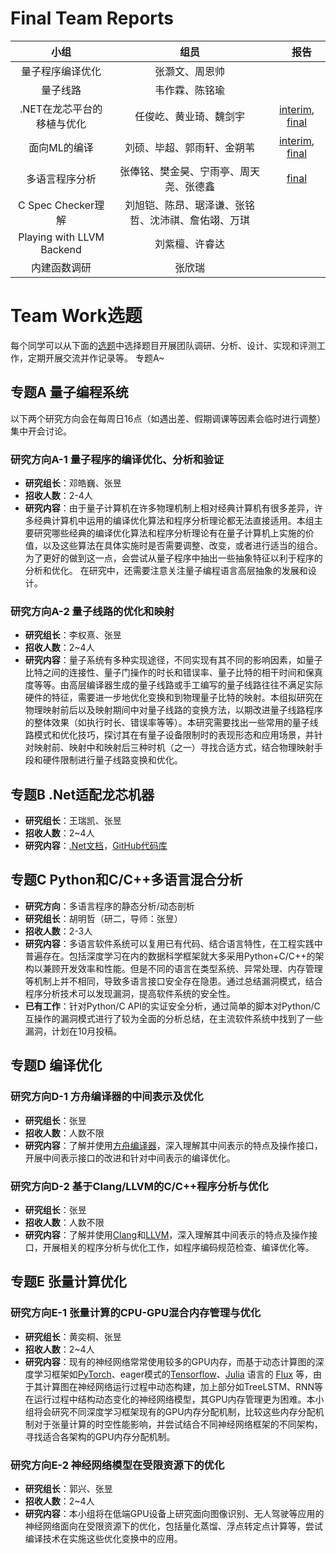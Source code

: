 # Final Team Reports

|小组　| 组员  |　报告　|
|:----:|:-----:|:-------:|
|量子程序编译优化|张灏文、周恩帅 |　|
|量子线路|韦作霖、陈铭瑜 | |
|.NET在龙芯平台的移植与优化|任俊屹、黄业琦、魏剑宇 |[interim](proj/dotnot1.pdf), [final](proj/dotnet2.pdf)|
|面向ML的编译|刘硕、毕超、郭雨轩、金朔苇  |[interim](proj/c4ml1.pdf), [final](proj/c4ml2.pdf)|
|多语言程序分析| 张俸铭、樊金昊、宁雨亭、周天尧、张德鑫|[final](proj/pa.pdf) |
|C Spec Checker理解|刘旭铠、陈昂、琚泽谦、张铭哲、沈沛祺、詹佑翊、万琪||
|Playing with LLVM Backend|刘紫檀、许睿达||
|内建函数调研|张欣瑞||



# Team Work选题

每个同学可以从下面的[选题](#选题)中选择题目开展团队调研、分析、设计、实现和评测工作，定期开展交流并作记录等。
专题A~

## 专题A 量子编程系统
以下两个研究方向会在每周日16点（如遇出差、假期调课等因素会临时进行调整）集中开会讨论。

### 研究方向A-1 量子程序的编译优化、分析和验证
- **研究组长**：邓皓巍、张昱
- **招收人数**：2-4人
- **研究内容**：由于量子计算机在许多物理机制上相对经典计算机有很多差异，许多经典计算机中运用的编译优化算法和程序分析理论都无法直接适用。本组主要研究哪些经典的编译优化算法和程序分析理论有在量子计算机上实施的价值，以及这些算法在具体实施时是否需要调整、改变，或者进行适当的组合。为了更好的做到这一点，会尝试从量子程序中抽出一些抽象特征以利于程序的分析和优化。
  在研究中，还需要注意关注量子编程语言高层抽象的发展和设计。

### 研究方向A-2 量子线路的优化和映射
- **研究组长**：李权熹、张昱
- **招收人数**：2~4人
- **研究内容**：量子系统有多种实现途径，不同实现有其不同的影响因素，如量子比特之间的连接性、量子门操作的时长和错误率、量子比特的相干时间和保真度等等。由高层编译器生成的量子线路或手工编写的量子线路往往不满足实际硬件的特征，需要进一步地优化变换和到物理量子比特的映射。本组拟研究在物理映射前后以及映射期间中对量子线路的变换方法，以期改进量子线路程序的整体效果（如执行时长、错误率等等）。本研究需要找出一些常用的量子线路模式和优化技巧，探讨其在有量子设备限制时的表现形态和应用场景，并针对映射前、映射中和映射后三种时机（之一）寻找合适方式，结合物理映射手段和硬件限制进行量子线路变换和优化。

## 专题B .Net适配龙芯机器
- **研究组长**：王瑞凯、张昱
- **招收人数**：2~4人
- **研究内容**：[.Net文档](https://docs.microsoft.com/zh-cn/dotnet/)，[GitHub代码库](https://github.com/dotnet )

## 专题C Python和C/C++多语言混合分析
- **研究方向**：多语言程序的静态分析/动态剖析
- **研究组长**：胡明哲（研二，导师：张昱）
- **招收人数**：2-3人
- **研究内容**：多语言软件系统可以复用已有代码、结合语言特性，在工程实践中普遍存在。包括深度学习在内的数据科学框架就大多采用Python+C/C++的架构以兼顾开发效率和性能。但是不同的语言在类型系统、异常处理、内存管理等机制上并不相同，导致多语言接口安全存在隐患。通过总结漏洞模式，结合程序分析技术可以发现漏洞，提高软件系统的安全性。
- **已有工作**：针对Python/C API的实证安全分析，通过简单的脚本对Python/C互操作的漏洞模式进行了较为全面的分析总结，在主流软件系统中找到了一些漏洞，计划在10月投稿。

## 专题D 编译优化
### 研究方向D-1 方舟编译器的中间表示及优化
- **研究组长**：张昱
- **招收人数**：人数不限
- **研究内容**：了解并使用[方舟编译器](https://gitee.com/harmonyos/OpenArkCompiler)，深入理解其中间表示的特点及操作接口，开展中间表示接口的改进和针对中间表示的编译优化。
 
### 研究方向D-2 基于Clang/LLVM的C/C++程序分析与优化
- **研究组长**：张昱
- **招收人数**：人数不限
- **研究内容**：了解并使用[Clang](http://clang.org/)和[LLVM](http://llvm.org/)，深入理解其中间表示的特点及操作接口，开展相关的程序分析与优化工作，如程序编码规范检查、编译优化等。

## 专题E 张量计算优化
### 研究方向E-1 张量计算的CPU-GPU混合内存管理与优化
- **研究组长**：黄奕桐、张昱
- **招收人数**：2~4人
- **研究内容**：现有的神经网络常常使用较多的GPU内存，而基于动态计算图的深度学习框架如[PyTorch](https://pytorch.org/)、eager模式的[Tensorflow](https://tensorflow.google.cn/)、[Julia](https://julialang.org/) 语言的 [Flux](https://github.com/MikeInnes/Flux.jl) 等，由于其计算图在神经网络运行过程中动态构建，加上部分如TreeLSTM、RNN等在运行过程中结构动态变化的神经网络模型，其GPU内存管理更为困难。本小组将会研究不同深度学习框架现有的GPU内存分配机制，比较这些内存分配机制对于张量计算的时空性能影响，并尝试结合不同神经网络框架的不同架构，寻找适合各架构的GPU内存分配机制。

### 研究方向E-2 神经网络模型在受限资源下的优化
- **研究组长**：郭兴、张昱
- **招收人数**：2~4人
- **研究内容**：本小组将在低端GPU设备上研究面向图像识别、无人驾驶等应用的神经网络面向在受限资源下的优化，包括量化蒸馏、浮点转定点计算等，尝试编译技术在实施这些优化变换中的应用。
